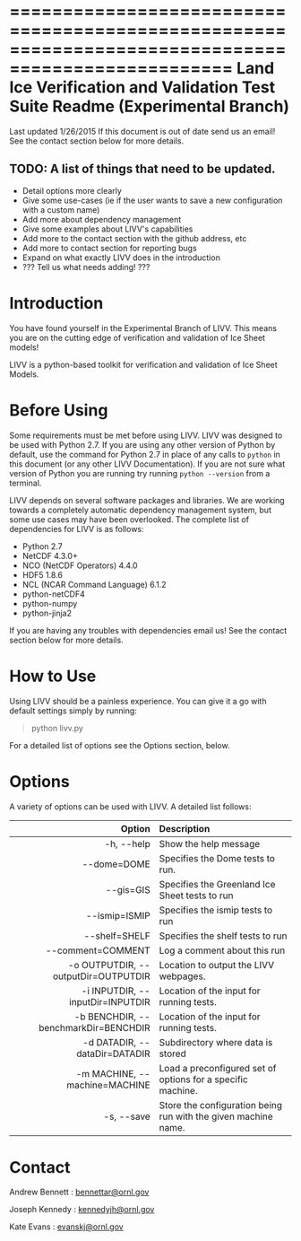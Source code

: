 ===================================================================================================
  Land Ice Verification and Validation Test Suite Readme (Experimental Branch)
===================================================================================================
Last updated 1/26/2015
If this document is out of date send us an email!  See the contact section below for more details.

TODO: A list of things that need to be updated.
-----------------------------------------------
 * Detail options more clearly
 * Give some use-cases (ie if the user wants to save a new configuration with a custom name)
 * Add more about dependency management
 * Give some examples about LIVV's capabilities
 * Add more to the contact section with the github address, etc
 * Add more to contact section for reporting bugs
 * Expand on what exactly LIVV does in the introduction
 * ??? Tell us what needs adding! ???


  Introduction
================
You have found yourself in the Experimental Branch of LIVV.  This means you are on the cutting edge of verification and validation of Ice Sheet models!  

LIVV is a python-based toolkit for verification and validation of Ice Sheet Models.  

  Before Using
================
Some requirements must be met before using LIVV.  LIVV was designed to be used with Python 2.7.  If you are using any other version of Python by default, use the command for Python 2.7 in place of any calls to `python` in this document (or any other LIVV Documentation).  If you are not sure what version of Python you are running try running `python --version` from a terminal.

LIVV depends on several software packages and libraries. We are working towards a completely automatic dependency management system, but some use cases may have been overlooked.  The complete list of dependencies for LIVV is as follows: 

 * Python 2.7
 * NetCDF 4.3.0+
 * NCO (NetCDF Operators) 4.4.0
 * HDF5 1.8.6
 * NCL (NCAR Command Language) 6.1.2
 * python-netCDF4
 * python-numpy
 * python-jinja2

If you are having any troubles with dependencies email us!  See the contact section below for more details.
 

  How to Use
==============
Using LIVV should be a painless experience.  You can give it a go with default settings simply by running:

 > python livv.py

For a detailed list of options see the Options section, below.  

  Options
===========
A variety of options can be used with LIVV.  A detailed list follows:

|	Option	| Description |
| ------------: | :-------------------------------------------------------------------------------------------------------------------------------- |
|  -h, --help |	Show the help message |
|  --dome=DOME | Specifies the Dome tests to run. |
|  --gis=GIS | Specifies the Greenland Ice Sheet tests to run					|
|  --ismip=ISMIP | Specifies the ismip tests to run								|
|  --shelf=SHELF | Specifies the shelf tests to run								|
|  --comment=COMMENT |	Log a comment about this run									|
|  -o OUTPUTDIR, --outputDir=OUTPUTDIR | Location to output the LIVV webpages.							|
|  -i INPUTDIR, --inputDir=INPUTDIR | Location of the input for running tests.						|
|  -b BENCHDIR, --benchmarkDir=BENCHDIR | Location of the input for running tests.						|
|  -d DATADIR, --dataDir=DATADIR | Subdirectory where data is stored								|
|  -m MACHINE, --machine=MACHINE | Load a preconfigured set of options for a specific machine.		|
|  -s, --save |	Store the configuration being run with the given machine name.	|


  Contact
===========
Andrew Bennett : bennettar@ornl.gov

Joseph Kennedy : kennedyjh@ornl.gov

Kate Evans : evanskj@ornl.gov

